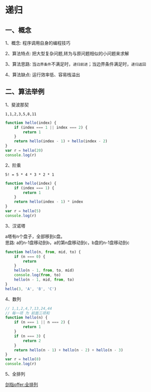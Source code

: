 <!-- 2019/03/03 -->

# 递归

## 一、概念

1、概念: 程序调用自身的编程技巧

2、算法特点: 把大型复杂问题,转为与原问题相似的小问题来求解

3、算法思路: 当`边界条件`不满足时，`递归前进`；当边界条件满足时，`递归返回`

4、算法缺点: 运行效率低、容易栈溢出

## 二、算法举例

1、斐波那契

`1,1,2,3,5,8,11`

```js
function hello(index) {
    if (index === 1 || index === 2) {
        return 1
    }
    return hello(index - 1) + hello(index - 2)
}
var r = hello(20)
console.log(r)
```

2、阶乘

`5! = 5 * 4 * 3 * 2 * 1`

```js
function hello(index) {
    if (index === 1) {
        return 1
    }
    return hello(index - 1) * index
}
var r = hello(5)
console.log(r)
```

3、汉诺塔

a塔有n个盘子，全部移到c盘。  
思路: a的n-1盘移动到b，a的第n盘移动到c，b盘的n-1盘移动到c

```js
function hello(n, from, mid, to) {
    if (n === 0) {
        return
    }
    hello(n - 1, from, to, mid)
    console.log(from, to)
    hello(n - 1, mid, from, to)
}
hello(3, 'A', 'B', 'C')
```

4、数列

```js
// 1,1,2,4,7,13,24,44
// 每一项 为 前面三项和
function hello(n) {
    if (n === 1 || n === 2) {
        return 1
    }
    if (n === 3) {
        return 2
    }
    return hello(n - 1) + hello(n - 2) + hello(n - 3)
}
var r = hello(8)
console.log(r)
```

5、全排列

[剑指offer:全排列](../剑指offer/27.js)
